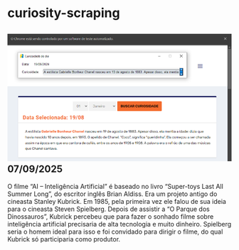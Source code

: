 # curiosity-scraping
![Budget](./execucao.png)
07/09/2025
-
O filme “AI – Inteligência Artificial” é baseado no livro “Super-toys Last All Summer Long”, do escritor inglês Brian Aldiss. Era um projeto antigo do cineasta Stanley Kubrick. Em 1985, pela primeira vez ele falou de sua ideia para o cineasta Steven Spielberg. Depois de assistir a “O Parque dos Dinossauros”, Kubrick percebeu que para fazer o sonhado filme sobre inteligência artificial precisaria de alta tecnologia e muito dinheiro. Spielberg seria o homem ideal para isso e foi convidado para dirigir o filme, do qual Kubrick só participaria como produtor.
